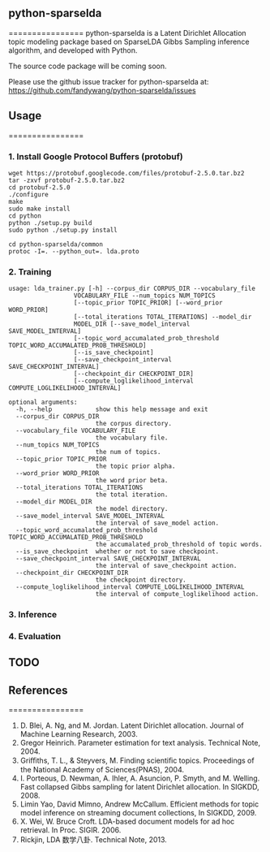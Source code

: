 ## python-sparselda
================
python-sparselda is a Latent Dirichlet Allocation topic modeling package based on SparseLDA Gibbs Sampling inference algorithm, and developed with Python.

The source code package will be coming soon.


Please use the github issue tracker for python-sparselda at:
https://github.com/fandywang/python-sparselda/issues

## Usage
================
### 1. Install Google Protocol Buffers (protobuf)
    wget https://protobuf.googlecode.com/files/protobuf-2.5.0.tar.bz2
    tar -zxvf protobuf-2.5.0.tar.bz2
    cd protobuf-2.5.0
    ./configure
    make
    sudo make install
    cd python
    python ./setup.py build
    sudo python ./setup.py install
    
    cd python-sparselda/common
    protoc -I=. --python_out=. lda.proto

### 2. Training
    usage: lda_trainer.py [-h] --corpus_dir CORPUS_DIR --vocabulary_file
                      VOCABULARY_FILE --num_topics NUM_TOPICS
                      [--topic_prior TOPIC_PRIOR] [--word_prior WORD_PRIOR]
                      [--total_iterations TOTAL_ITERATIONS] --model_dir
                      MODEL_DIR [--save_model_interval SAVE_MODEL_INTERVAL]
                      [--topic_word_accumalated_prob_threshold TOPIC_WORD_ACCUMALATED_PROB_THRESHOLD]
                      [--is_save_checkpoint]
                      [--save_checkpoint_interval SAVE_CHECKPOINT_INTERVAL]
                      [--checkpoint_dir CHECKPOINT_DIR]
                      [--compute_loglikelihood_interval COMPUTE_LOGLIKELIHOOD_INTERVAL]

    optional arguments:
      -h, --help            show this help message and exit
      --corpus_dir CORPUS_DIR
                            the corpus directory.
      --vocabulary_file VOCABULARY_FILE
                            the vocabulary file.
      --num_topics NUM_TOPICS
                            the num of topics.
      --topic_prior TOPIC_PRIOR
                            the topic prior alpha.
      --word_prior WORD_PRIOR
                            the word prior beta.
      --total_iterations TOTAL_ITERATIONS
                            the total iteration.
      --model_dir MODEL_DIR
                            the model directory.
      --save_model_interval SAVE_MODEL_INTERVAL
                            the interval of save_model action.
      --topic_word_accumalated_prob_threshold TOPIC_WORD_ACCUMALATED_PROB_THRESHOLD
                            the accumalated_prob_threshold of topic words.
      --is_save_checkpoint  whether or not to save checkpoint.
      --save_checkpoint_interval SAVE_CHECKPOINT_INTERVAL
                            the interval of save_checkpoint action.
      --checkpoint_dir CHECKPOINT_DIR
                            the checkpoint directory.
      --compute_loglikelihood_interval COMPUTE_LOGLIKELIHOOD_INTERVAL
                            the interval of compute_loglikelihood action.
    
### 3. Inference
### 4. Evaluation

## TODO

## References
================
1. D. Blei, A. Ng, and M. Jordan. Latent Dirichlet allocation. Journal of Machine Learning Research, 2003.
2. Gregor Heinrich. Parameter estimation for text analysis. Technical Note, 2004.
3. Griﬃths, T. L., & Steyvers, M. Finding scientiﬁc topics. Proceedings of the National Academy of Sciences(PNAS), 2004.
4. I. Porteous, D. Newman, A. Ihler, A. Asuncion, P. Smyth, and M. Welling. Fast collapsed Gibbs sampling for latent Dirichlet allocation. In SIGKDD, 2008.
5. Limin Yao, David Mimno, Andrew McCallum. Efficient methods for topic model inference on streaming document collections, In SIGKDD, 2009.
7. X. Wei, W. Bruce Croft. LDA-based document models for ad hoc retrieval. In Proc. SIGIR. 2006.
8. Rickjin, LDA 数学八卦. Technical Note, 2013.

